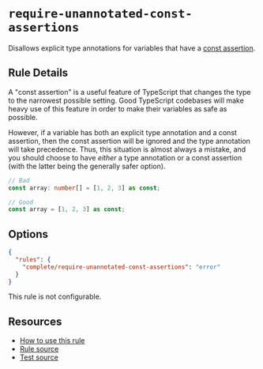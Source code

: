 # `require-unannotated-const-assertions`

Disallows explicit type annotations for variables that have a [const assertion](https://www.typescriptlang.org/docs/handbook/release-notes/typescript-3-4.html#const-assertions).

## Rule Details

A "const assertion" is a useful feature of TypeScript that changes the type to the narrowest possible setting. Good TypeScript codebases will make heavy use of this feature in order to make their variables as safe as possible.

However, if a variable has both an explicit type annotation and a const assertion, then the const assertion will be ignored and the type annotation will take precedence. Thus, this situation is almost always a mistake, and you should choose to have _either_ a type annotation or a const assertion (with the latter being the generally safer option).

```ts
// Bad
const array: number[] = [1, 2, 3] as const;

// Good
const array = [1, 2, 3] as const;
```

## Options

```json
{
  "rules": {
    "complete/require-unannotated-const-assertions": "error"
  }
}
```

This rule is not configurable.

## Resources

- [How to use this rule](https://complete-ts.github.io/eslint-plugin-complete)
- [Rule source](https://github.com/complete-ts/complete/blob/main/packages/eslint-plugin-complete/src/rules/require-unannotated-const-assertions.ts)
- [Test source](https://github.com/complete-ts/complete/blob/main/packages/eslint-plugin-complete/tests/rules/require-unannotated-const-assertions.test.ts)
